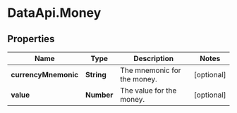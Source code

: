 # DataApi.Money

## Properties
Name | Type | Description | Notes
------------ | ------------- | ------------- | -------------
**currencyMnemonic** | **String** | The mnemonic for the money. | [optional] 
**value** | **Number** | The value for the money. | [optional] 
